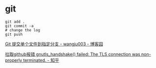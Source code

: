 # git

```shell
git add .
git commit -a
# change the log
git push
```

[ Git 提交单个文件到指定分支 \- wangju003 \- 博客园](https://www.cnblogs.com/kaerxifa/p/12170223.html)

[拉取github报错 gnutls\_handshake\(\) failed: The TLS connection was non\-properly terminated\. \- 知乎](https://zhuanlan.zhihu.com/p/378894743)
